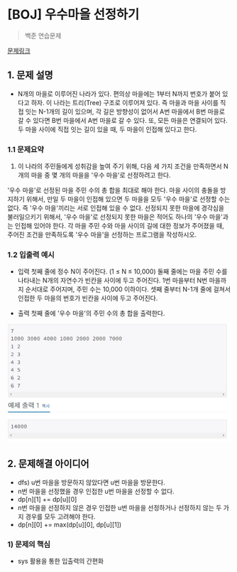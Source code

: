 # [BOJ] 우수마을 선정하기

> 백준 연습문제

[문제링크](https://www.acmicpc.net/problem/1949)

## 1. 문제 설명
- N개의 마을로 이루어진 나라가 있다. 편의상 마을에는 1부터 N까지 번호가 붙어 있다고 하자. 이 나라는 트리(Tree) 구조로 이루어져 있다. 즉 마을과 마을 사이를 직접 잇는 N-1개의 길이 있으며, 각 길은 방향성이 없어서 A번 마을에서 B번 마을로 갈 수 있다면 B번 마을에서 A번 마을로 갈 수 있다. 또, 모든 마을은 연결되어 있다. 두 마을 사이에 직접 잇는 길이 있을 때, 두 마을이 인접해 있다고 한다.



### 1.1 문제요약

1. 이 나라의 주민들에게 성취감을 높여 주기 위해, 다음 세 가지 조건을 만족하면서 N개의 마을 중 몇 개의 마을을 '우수 마을'로 선정하려고 한다.

'우수 마을'로 선정된 마을 주민 수의 총 합을 최대로 해야 한다.
마을 사이의 충돌을 방지하기 위해서, 만일 두 마을이 인접해 있으면 두 마을을 모두 '우수 마을'로 선정할 수는 없다. 즉 '우수 마을'끼리는 서로 인접해 있을 수 없다.
선정되지 못한 마을에 경각심을 불러일으키기 위해서, '우수 마을'로 선정되지 못한 마을은 적어도 하나의 '우수 마을'과는 인접해 있어야 한다.
각 마을 주민 수와 마을 사이의 길에 대한 정보가 주어졌을 때, 주어진 조건을 만족하도록 '우수 마을'을 선정하는 프로그램을 작성하시오.
### 1.2 입출력 예시

- 입력
  첫째 줄에 정수 N이 주어진다. (1 ≤ N ≤ 10,000) 둘째 줄에는 마을 주민 수를 나타내는 N개의 자연수가 빈칸을 사이에 두고 주어진다. 1번 마을부터 N번 마을까지 순서대로 주어지며, 주민 수는 10,000 이하이다. 셋째 줄부터 N-1개 줄에 걸쳐서 인접한 두 마을의 번호가 빈칸을 사이에 두고 주어진다.
  
- 출력
  첫째 줄에 '우수 마을'의 주민 수의 총 합을 출력한다.

<img src='입출력 예시.JPG'>

## 2. 문제해결 아이디어
- dfs) u번 마을을 방문하지 않았다면 u번 마을을 방문한다.
- n번 마을을 선정했을 경우 인접한 u번 마을을 선정할 수 없다.
- dp[n][1] += dp[u][0]
- n번 마을을 선정하지 않은 경우 인접한 u번 마을을 선정하거나 선정하지 않는 두 가지 경우를 모두 고려해야 한다. 
- dp[n][0] += max(dp[u][0], dp[u][1])


### 1) 문제의 핵심
- sys 활용을 통한 입출력의 간편화
